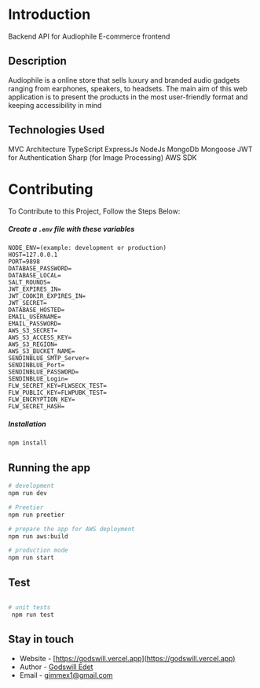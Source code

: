 # Introduction

Backend API for Audiophile E-commerce frontend

## Description

Audiophile is a online store that sells luxury and branded audio gadgets ranging from earphones, speakers, to headsets. The main aim of this web application is to present the products in the most user-friendly format and keeping accessibility in mind

## Technologies Used
MVC Architecture
TypeScript
ExpressJs
NodeJs
MongoDb
Mongoose
JWT for Authentication
Sharp (for Image Processing)
AWS SDK

# Contributing

To Contribute to this Project, Follow the Steps Below:

##### Create a `.env` file with these variables

```
NODE_ENV=(example: development or production)
HOST=127.0.0.1
PORT=9898
DATABASE_PASSWORD=
DATABASE_LOCAL=
SALT_ROUNDS=
JWT_EXPIRES_IN=
JWT_COOKIR_EXPIRES_IN=
JWT_SECRET=
DATABASE_HOSTED=
EMAIL_USERNAME=
EMAIL_PASSWORD=
AWS_S3_SECRET=
AWS_S3_ACCESS_KEY=
AWS_S3_REGION=
AWS_S3_BUCKET_NAME=
SENDINBLUE_SMTP_Server=
SENDINBLUE_Port=
SENDINBLUE_PASSWORD=
SENDINBLUE_Login=
FLW_SECRET_KEY=FLWSECK_TEST=
FLW_PUBLIC_KEY=FLWPUBK_TEST=
FLW_ENCRYPTION_KEY=
FLW_SECRET_HASH=

```

##### Installation

```bash
npm install

```

## Running the app

```bash
# development
npm run dev

# Preetier
npm run preetier

# prepare the app for AWS deployment
npm run aws:build

# production mode
npm run start
```

## Test

```bash

# unit tests
 npm run test

```

## Stay in touch

- Website - [https://godswill.vercel.app](https://godswill.vercel.app)
- Author - [Godswill Edet](https://github.com/underscoreDev)
- Email - [gimmex1@gmail.com](gimmex1@gmail.com)
